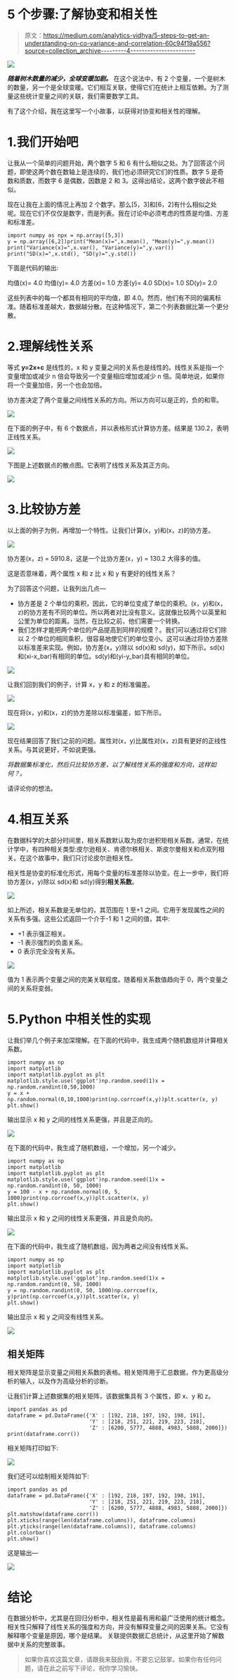 # 5 个步骤:了解协变和相关性

> 原文：<https://medium.com/analytics-vidhya/5-steps-to-get-an-understanding-on-co-variance-and-correlation-60c94f19a556?source=collection_archive---------4----------------------->

![](img/32352c0b44fc4e580b0b04fa04028b26.png)

***随着树木数量的减少，全球变暖加剧。*** 在这个说法中，有 2 个变量，一个是树木的数量，另一个是全球变暖。它们相互关联，使得它们在统计上相互依赖。为了测量这些统计变量之间的关联，我们需要数学工具。

有了这个介绍，我在这里写一个小故事，以获得对协变和相关性的理解。

# 1.我们开始吧

让我从一个简单的问题开始，两个数字 5 和 6 有什么相似之处。为了回答这个问题，即使这两个数在数轴上是连续的，我们也必须研究它们的性质。数字 5 是奇数和质数，而数字 6 是偶数，因数是 2 和 3。这得出结论，这两个数字彼此不相似。

现在让我在上面的情况上再加 2 个数字。那么[5，3]和[6，2]有什么相似之处呢。现在它们不仅仅是数字，而是列表。我在讨论中必须考虑的性质是均值、方差和标准差。

```
import numpy as npx = np.array([5,3])
y = np.array([6,2])print("Mean(x)=",x.mean(), "Mean(y)=",y.mean())
print("Variance(x)=",x.var(), "Variance(y)=",y.var())
print("SD(x)=",x.std(), "SD(y)=",y.std())
```

下面是代码的输出:

均值(x)= 4.0 均值(y)= 4.0
方差(x)= 1.0 方差(y)= 4.0
SD(x)= 1.0 SD(y)= 2.0

这些列表中的每一个都具有相同的平均值，即 4.0。然而，他们有不同的偏离标准。随着标准差越大，数据越分散。在这种情况下，第二个列表数据比第一个更分散。

# 2.理解线性关系

等式 **y=2x+c** 是线性的，x 和 y 变量之间的关系也是线性的。线性关系是指一个变量增加或减少 n 倍会导致另一个变量相应增加或减少 n 倍。简单地说，如果你将一个变量加倍，另一个也会加倍。

协方差决定了两个变量之间线性关系的方向。所以方向可以是正的，负的和零。

![](img/78ae9492b1406f5efeba7c641efc8b4b.png)

在下面的例子中，有 6 个数据点，并以表格形式计算协方差。结果是 130.2，表明正线性关系。

![](img/127ef2ddaa2d47b9b606b7a36278b28a.png)

下图是上述数据点的散点图。它表明了线性关系及其正方向。

![](img/9c75b4bfc2a65f32da1471b4111837fb.png)

# 3.比较协方差

以上面的例子为例，再增加一个特性。让我们计算(x，y)和(x，z)的协方差。

![](img/8b601c9e2dd5e899c69ed60991228bca.png)

协方差(x，z) = 5910.8，这是一个比协方差(x，y) = 130.2 大得多的值。

这是否意味着，两个属性 x 和 z 比 x 和 y 有更好的线性关系？

为了回答这个问题，让我列出几点—

*   协方差是 2 个单位的乘积，因此，它的单位变成了单位的乘积。(x，y)和(x，z)的协方差有不同的单位。所以两者对比没有意义。这就像比较两个以英里和公里为单位的距离。当然，在比较之前，他们需要一个转换。
*   我们怎样才能把两个单位的产品提高到同样的规模？。我们可以通过将它们除以 2 个单位的相同乘积，很容易地使它们的单位变小。这可以通过将协方差除以标准差来实现。例如，协方差(x，y)除以 sd(x)和 sd(y)，如下所示。sd(x)和(xi-x_bar)有相同的单位。sd(y)和(yi-y_bar)具有相同的单位。

![](img/42bb2810b205bda6f0f58571ed8ba18e.png)

让我们回到我们的例子，计算 x，y 和 z 的标准偏差。

![](img/24d61b346a27622b891dce4df46b316f.png)

现在将(x，y)和(x，z)的协方差除以标准偏差，如下所示。

![](img/2a161d0458959130b7b88acabe48f932.png)

现在结果回答了我们之前的问题。属性对(x，y)比属性对(x，z)具有更好的正线性关系。与其说更好，不如说更强。

*将数据集标准化，然后只比较协方差，以了解线性关系的强度和方向，这样如何？。*

请评论你的想法。

# 4.相互关系

在数据科学的大部分时间里，相关系数默认取为皮尔逊积矩相关系数。通常，在统计学中，有四种相关类型:皮尔逊相关、肯德尔秩相关、斯皮尔曼相关和点双列相关。在这个故事中，我们只讨论皮尔逊相关性。

相关性是协变的标准化形式，用每个变量的标准差除以协变。在上一步中，我们将协方差(x，y)除以 sd(x)和 sd(y)得到**相关系数**。

![](img/8caefd3eabcdedc5e637b29b6a535dc0.png)

如上所述，相关系数是无单位的，其范围在 1 至+1 之间。它用于发现属性之间的关系有多强。这些公式返回一个介于-1 和 1 之间的值，其中:

*   +1 表示强正相关。
*   -1 表示强烈的负面关系。
*   0 表示完全没有关系。

![](img/e95fbfe6d8663affb53b470d3db088f4.png)

值为 1 表示两个变量之间的完美关联程度。随着相关系数值趋向于 0，两个变量之间的关系将变弱。

# 5.Python 中相关性的实现

让我们举几个例子来加深理解。在下面的代码中，我生成两个随机数组并计算相关系数。

```
import numpy as np
import matplotlib
import matplotlib.pyplot as plt
matplotlib.style.use('ggplot')np.random.seed(1)x = np.random.randint(0,50,1000)
y = x + np.random.normal(0,10,1000)print(np.corrcoef(x,y))plt.scatter(x, y)
plt.show()
```

输出显示 x 和 y 之间的线性关系更强，并且是正向的。

![](img/68aee18fbe911b981e86296e0889c027.png)

在下面的代码中，我生成了随机数组，一个增加，另一个减少。

```
import numpy as np
import matplotlib
import matplotlib.pyplot as plt
matplotlib.style.use('ggplot')np.random.seed(1)x = np.random.randint(0, 50, 1000)
y = 100 - x + np.random.normal(0, 5, 1000)print(np.corrcoef(x,y))plt.scatter(x, y)
plt.show()
```

输出显示 x 和 y 之间的线性关系更强，并且是负向的。

![](img/a14236e06a050249156ca06bb53aa785.png)

在下面的代码中，我生成了随机数组，因为两者之间没有线性关系。

```
import numpy as np
import matplotlib
import matplotlib.pyplot as plt
matplotlib.style.use('ggplot')np.random.seed(1)x = np.random.randint(0, 50, 1000)
y = np.random.randint(0, 50, 1000)np.corrcoef(x, y)print(np.corrcoef(x,y))plt.scatter(x, y)
plt.show()
```

输出显示 x 和 y 之间没有线性关系。

![](img/e85fbcdb57a24559d3811354da0179ec.png)

## 相关矩阵

相关矩阵是显示变量之间相关系数的表格。相关矩阵用于汇总数据，作为更高级分析的输入，以及作为高级分析的诊断。

让我们计算上述数据集的相关矩阵，该数据集具有 3 个属性，即 x、y 和 z。

```
import pandas as pd
dataframe = pd.DataFrame({'X' : [192, 218, 197, 192, 198, 191],
                          'Y' : [218, 251, 221, 219, 223, 218],
                          'Z' : [6200, 5777, 4888, 4983, 5888, 2000]})
print(dataframe.corr())
```

相关矩阵打印如下:

![](img/57cd8f701d7745ba183065cc99a242e5.png)

我们还可以绘制相关矩阵如下:

```
import pandas as pd
dataframe = pd.DataFrame({'X' : [192, 218, 197, 192, 198, 191],
                          'Y' : [218, 251, 221, 219, 223, 218],
                          'Z' : [6200, 5777, 4888, 4983, 5888, 2000]})
plt.matshow(dataframe.corr())
plt.xticks(range(len(dataframe.columns)), dataframe.columns)
plt.yticks(range(len(dataframe.columns)), dataframe.columns)
plt.colorbar()
plt.show()
```

这是输出—

![](img/088b8788a3905f2b559e94817d2db558.png)

# 结论

在数据分析中，尤其是在回归分析中，相关性是最有用和最广泛使用的统计概念。相关性只解释了线性关系的强度和方向，并没有解释变量之间的因果关系。它没有解释哪个变量是原因，哪个是结果。
关联提供数据汇总统计，从这里开始了解数据中关系的完整故事。

> 如果你喜欢这篇文章，请跟我来鼓励我，不要忘记鼓掌。如果你有任何问题，请在此之前写下评论，祝你学习愉快。